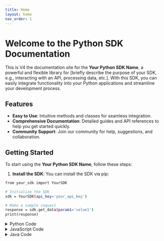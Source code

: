 ```yaml
---
title: Home
layout: home
nav_order: 1
---
```


# Welcome to the Python SDK Documentation

This is V4 the documentation site for the **Your Python SDK Name**, a powerful and flexible library for [briefly describe the purpose of your SDK, e.g., interacting with an API, processing data, etc.]. With this SDK, you can easily integrate functionality into your Python applications and streamline your development process.

## Features

- **Easy to Use**: Intuitive methods and classes for seamless integration.
- **Comprehensive Documentation**: Detailed guides and API references to help you get started quickly.
- **Community Support**: Join our community for help, suggestions, and collaboration.

## Getting Started

To start using the **Your Python SDK Name**, follow these steps:

1. **Install the SDK**:
   You can install the SDK via pip:

```bash
from your_sdk import YourSDK

# Initialize the SDK
sdk = YourSDK(api_key='your_api_key')

# Make a sample request
response = sdk.get_data(param1='value1')
print(response)

```

<details>
  <summary>Python Code</summary>

```bash
from your_sdk import YourSDK

# Initialize the SDK
sdk = YourSDK(api_key='your_api_key')

# Make a sample request
response = sdk.get_data(param1='value1')
print(response)

```
</details> 

<details> <summary>JavaScript Code</summary>

```bash
from your_sdk import YourSDK

# Initialize the SDK
sdk = YourSDK(api_key='your_api_key')

# Make a sample request
response = sdk.get_data(param1='value1')
print(response)

```

</details> 

<details> <summary>Java Code</summary>

```bash
from your_sdk import YourSDK

# Initialize the SDK
sdk = YourSDK(api_key='your_api_key')

# Make a sample request
response = sdk.get_data(param1='value1')
print(response)

```

</details> 